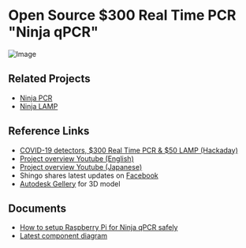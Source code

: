 # Open Source $300 Real Time PCR "Ninja qPCR"

![Image](https://raw.githubusercontent.com/hisashin/Ninja-qPCR/master/images/photo/IMG_1679.jpg)

## Related Projects
- [Ninja PCR](https://github.com/hisashin/NinjaPCR)
- [Ninja LAMP](https://github.com/hisashin/NinjaLAMP)

## Reference Links
- [COVID-19 detectors, $300 Real Time PCR & $50 LAMP (Hackaday)](https://hackaday.io/project/174501-covid-19-detectors-300-real-time-pcr-50-lamp)
- [Project overview Youtube (English)](https://youtu.be/CTHiPsfS8_k)
- [Project overview Youtube (Japanese)](https://www.youtube.com/watch?v=D_qZ6llMb-4)
- Shingo shares latest updates on [Facebook](https://www.facebook.com/hisakawa)
- [Autodesk Gellery](https://gallery.autodesk.com/projects/152314/ninja-qpcr) for 3D model

## Documents
- [How to setup Raspberry Pi for Ninja qPCR safely](doc/setup_raspi.md)
- [Latest component diagram](https://www.facebook.com/hisakawa/posts/10158882870144481)
